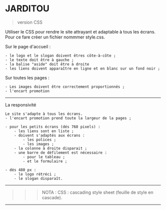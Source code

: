 # **JARDITOU**

> version CSS

Utiliser le CSS pour rendre le site attrayant et adaptable à tous les écrans. Pour ce fare créer un fichier nommmer style.css.


Sur le page d'accueil :

    - le logo et le slogan doivent êtres côte-à-côte ;
    - le texte doit être à gauche ;
    - la balise "aside" doit être à droite
    - les liens doivent apparaître en ligne et en blanc sur un fond noir ;

Sur toutes les pages :

    - Les images doivent être correctement proportionnés ;
    - l'encart promotion

___
La responsivité

    Le site s'adapte à tous les écrans.
    - l'encart promotion prend toute la largeur de la pages ;

    - pour les petits écrans (dés 768 pixels) :
        - les liens sont en liste ;
        - doivent s'adaptés aux écrans :
            - les polices ;
            - les images ;
        - la colonne à droite disparait ;
        - une barre de défilement est nécessaire :
            - pour le tableau ;
            - et le formulaire ;
            
    - dés 480 px :
        - le logo rétréci ;
        - le slogan disparaît.

___

>>> NOTA :
    CSS : cascading style sheet (feuille de style en cascade).
___